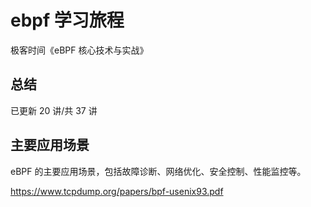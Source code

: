 # ebpf 学习旅程

极客时间《eBPF 核心技术与实战》

## 总结

已更新 20 讲/共 37 讲

## 主要应用场景

eBPF 的主要应用场景，包括故障诊断、网络优化、安全控制、性能监控等。

https://www.tcpdump.org/papers/bpf-usenix93.pdf

